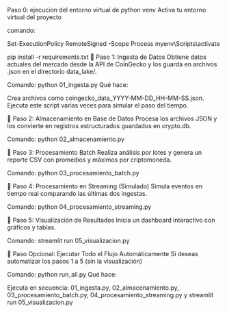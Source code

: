 Paso 0: ejecucion del entorno virtual de python venv
Activa tu entorno virtual del proyecto

comando:

Set-ExecutionPolicy RemoteSigned -Scope Process
myenv\Scripts\activate



pip install -r requirements.txt
🔹 Paso 1: Ingesta de Datos
Obtiene datos actuales del mercado desde la API de CoinGecko y los guarda en archivos .json en el directorio data_lake/.

Comando: python 01_ingesta.py
Qué hace:

Crea archivos como coingecko_data_YYYY-MM-DD_HH-MM-SS.json.
Ejecuta este script varias veces para simular el paso del tiempo.

🔹 Paso 2: Almacenamiento en Base de Datos
Procesa los archivos JSON y los convierte en registros estructurados guardados en crypto.db.

Comando: python 02_almacenamiento.py

🔹 Paso 3: Procesamiento Batch
Realiza análisis por lotes y genera un reporte CSV con promedios y máximos por criptomoneda.

Comando: python 03_procesamiento_batch.py

🔹 Paso 4: Procesamiento en Streaming (Simulado)
Simula eventos en tiempo real comparando las últimas dos ingestas.

Comando: python 04_procesamiento_streaming.py

🔹 Paso 5: Visualización de Resultados
Inicia un dashboard interactivo con gráficos y tablas.

Comando: streamlit run 05_visualizacion.py

🔹 Paso Opcional: Ejecutar Todo el Flujo Automáticamente
Si deseas automatizar los pasos 1 a 5 (sin la visualización)

Comando: python run_all.py
Qué hace:

Ejecuta en secuencia: 01_ingesta.py, 02_almacenamiento.py, 03_procesamiento_batch.py, 04_procesamiento_streaming.py y streamlit run 05_visualizacion.py